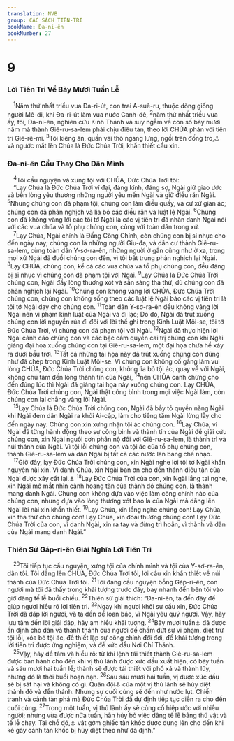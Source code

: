 ```yaml
---
translation: NVB
group: CÁC SÁCH TIÊN-TRI
bookName: Đa-ni-ên 
bookNumber: 27
---
```


<div class="title"><h1>9</h1><h3>Lời Tiên Tri Về Bảy Mươi Tuần Lễ </h3></div>
<span class="verse da_9_1"> <sup>1</sup>Năm thứ nhất triều vua Đa-ri-út, con trai A-suê-ru, thuộc dòng giống người Mê-đi, khi Đa-ri-út làm vua nước Canh-đê, </span>
<span class="verse da_9_2"><sup>2</sup>năm thứ nhất triều vua ấy, tôi, Đa-ni-ên, nghiên cứu Kinh Thánh và suy ngẫm về con số bảy mươi năm mà thành Giê-ru-sa-lem phải chịu điêu tàn, theo lời CHÚA phán với tiên tri Giê-rê-mi. </span>
<span class="verse da_9_3"><sup>3</sup>Tôi kiêng ăn, quấn vải thô ngang lưng, ngồi trên đống tro,<a data-toggle="tooltip" data-placement="bottom" title="Hoặc rắc tro lên đầu, hoặc cả hai">⚓</a> và ngước mắt lên Chúa là Đức Chúa Trời, khẩn thiết cầu xin. <br/></span>
<div class="title"><h3>Đa-ni-ên Cầu Thay Cho Dân Mình </h3></div>
<span class="verse da_9_4"> <sup>4</sup>Tôi cầu nguyện và xưng tội với CHÚA, Đức Chúa Trời tôi: <br/> “Lạy Chúa là Đức Chúa Trời vĩ đại, đáng kính, đáng sợ, Ngài giữ giao ước và bền lòng yêu thương những người yêu mến Ngài và giữ điều răn Ngài. </span>
<span class="verse da_9_5"><sup>5</sup>Nhưng chúng con đã phạm tội, chúng con làm điều quấy, và cư xử gian ác; chúng con đã phản nghịch và lìa bỏ các điều răn và luật lệ Ngài. </span>
<span class="verse da_9_6"><sup>6</sup>Chúng con đã không vâng lời các tôi tớ Ngài là các vị tiên tri đã nhân danh Ngài nói với các vua chúa và tổ phụ chúng con, cùng với toàn dân trong xứ. <br/></span>
<span class="verse da_9_7"> <sup>7</sup>Lạy Chúa, Ngài chính là Đấng Công Chính, còn chúng con bị sỉ nhục cho đến ngày nay; chúng con là những người Giu-đa, và dân cư thành Giê-ru-sa-lem, cùng toàn dân Y-sơ-ra-ên, những người ở gần cũng như ở xa, trong mọi xứ Ngài đã đuổi chúng con đến, vì tội bất trung phản nghịch lại Ngài. </span>
<span class="verse da_9_8"><sup>8</sup>Lạy CHÚA, chúng con, kể cả các vua chúa và tổ phụ chúng con, đều đáng bị sỉ nhục vì chúng con đã phạm tội với Ngài. </span>
<span class="verse da_9_9"><sup>9</sup>Lạy Chúa là Đức Chúa Trời chúng con, Ngài đầy lòng thương xót và sẵn sàng tha thứ, dù chúng con đã phản nghịch lại Ngài. </span>
<span class="verse da_9_10"><sup>10</sup>Chúng con không vâng lời CHÚA, Đức Chúa Trời chúng con, chúng con không sống theo các luật lệ Ngài bảo các vị tiên tri là tôi tớ Ngài dạy cho chúng con. </span>
<span class="verse da_9_11"><sup>11</sup>Toàn dân Y-sơ-ra-ên đều không vâng lời Ngài nên vi phạm kinh luật của Ngài và đi lạc; Do đó, Ngài đã trút xuống chúng con lời nguyền rủa đi đôi với lời thề ghi trong Kinh Luật Môi-se, tôi tớ Đức Chúa Trời, vì chúng con đã phạm tội với Ngài. </span>
<span class="verse da_9_12"><sup>12</sup>Ngài đã thực hiện lời Ngài cảnh cáo chúng con và các bậc cầm quyền cai trị chúng con khi Ngài giáng đại họa xuống chúng con tại Giê-ru-sa-lem, một đại họa chưa hề xảy ra dưới bầu trời. </span>
<span class="verse da_9_13"><sup>13</sup>Tất cả những tai họa này đã trút xuống chúng con đúng như đã chép trong Kinh Luật Môi-se. Vì chúng con không cố gắng làm vui lòng CHÚA, Đức Chúa Trời chúng con, không lìa bỏ tội ác, quay về với Ngài, không chú tâm đến lòng thành tín của Ngài, </span>
<span class="verse da_9_14"><sup>14</sup>nên CHÚA canh chừng cho đến đúng lúc thì Ngài đã giáng tai họa này xuống chúng con. Lạy CHÚA, Đức Chúa Trời chúng con, Ngài thật công bình trong mọi việc Ngài làm, còn chúng con lại chẳng vâng lời Ngài. <br/></span>
<span class="verse da_9_15"> <sup>15</sup>Lạy Chúa là Đức Chúa Trời chúng con, Ngài đã bầy tỏ quyền năng Ngài khi Ngài đem dân Ngài ra khỏi Ai-cập, làm cho tiếng tăm Ngài lừng lẫy cho đến ngày nay. Chúng con xin xưng nhận tội ác chúng con. </span>
<span class="verse da_9_16"><sup>16</sup>Lạy Chúa, vì Ngài đã từng hành động theo sự công bình và thành tín của Ngài để giải cứu chúng con, xin Ngài nguôi cơn phẫn nộ đối với Giê-ru-sa-lem, là thành trì và núi thánh của Ngài. Vì tội lỗi chúng con và tội ác của tổ phụ chúng con, thành Giê-ru-sa-lem và dân Ngài bị tất cả các nước lân bang chế nhạo. <br/></span>
<span class="verse da_9_17"> <sup>17</sup>Giờ đây, lạy Đức Chúa Trời chúng con, xin Ngài nghe lời tôi tớ Ngài khẩn nguyện nài xin. Vì danh Chúa, xin Ngài ban ơn cho đền thánh điêu tàn của Ngài được xây cất lại.<a data-toggle="tooltip" data-placement="bottom" title="Nt: xin Ngài chiếu sáng mặt Ngài trên đền thánh Ngài">⚓</a></span>
<span class="verse da_9_18"><sup>18</sup>Lạy Đức Chúa Trời của con, xin Ngài lắng tai nghe, xin Ngài mở mắt nhìn cảnh hoang tàn của thành đô chúng con, là thành mang danh Ngài. Chúng con không dựa vào việc làm công chính nào của chúng con, nhưng dựa vào lòng thương xót bao la của Ngài mà dâng lên Ngài lời nài xin khẩn thiết. </span>
<span class="verse da_9_19"><sup>19</sup>Lạy Chúa, xin lắng nghe chúng con! Lạy Chúa, xin tha thứ cho chúng con! Lạy Chúa, xin đoái thương chúng con! Lạy Đức Chúa Trời của con, vì danh Ngài, xin ra tay và đừng trì hoãn, vì thành và dân của Ngài mang danh Ngài.” <br/></span>
<div class="title"><h3>Thiên Sứ Gáp-ri-ên Giải Nghĩa Lời Tiên Tri </h3></div>
<span class="verse da_9_20"> <sup>20</sup>Tôi tiếp tục cầu nguyện, xưng tội của chính mình và tội của Y-sơ-ra-ên, dân tôi. Tôi dâng lên CHÚA, Đức Chúa Trời tôi, lời cầu xin khẩn thiết về núi thánh của Đức Chúa Trời tôi. </span>
<span class="verse da_9_21"><sup>21</sup>Tôi đang cầu nguyện bỗng Gáp-ri-ên, con người mà tôi đã thấy trong khải tượng trước đây, bay nhanh đến bên tôi vào giờ dâng tế lễ buổi chiều. </span>
<span class="verse da_9_22"><sup>22</sup>Thiên sứ giải thích: “Đa-ni-ên, ta đến đây để giúp ngươi hiểu rõ lời tiên tri. </span>
<span class="verse da_9_23"><sup>23</sup>Ngay khi ngươi khởi sự cầu xin, Đức Chúa Trời đã đáp lời ngươi, và ta đến để loan báo, vì Ngài yêu quý ngươi. Vậy, hãy lưu tâm đến lời giải đáp, hãy am hiểu khải tượng. </span>
<span class="verse da_9_24"><sup>24</sup>Bảy mươi tuần<a data-toggle="tooltip" data-placement="bottom" title="9:2 nói về bảy mươi năm. ‘Tuần’ ở đây có nghĩa là bảy năm. ‘Bảy mươi tuần’ là bốn trăm chín mươi năm">⚓</a> đã được ấn định cho dân và thành thánh của ngươi để chấm dứt sự vi phạm, diệt trừ tội lỗi, xóa bỏ tội ác, để thiết lập sự công chính đời đời, để khải tượng trong lời tiên tri được ứng nghiệm, và để xức dầu Nơi Chí Thánh. <br/></span>
<span class="verse da_9_25"> <sup>25</sup>Vậy, hãy để tâm và hiểu rõ: từ khi lệnh tái thiết thành Giê-ru-sa-lem được ban hành cho đến khi vị thủ lãnh được xức dầu xuất hiện, có bảy tuần và sáu mươi hai tuần lễ; thành sẽ được tái thiết với phố xá và thành lũy, nhưng đó là thời buổi hoạn nạn. </span>
<span class="verse da_9_26"><sup>26</sup>Sau sáu mươi hai tuần, vị được xức dầu sẽ bị sát hại và không có gì. Quân đội<a data-toggle="tooltip" data-placement="bottom" title="Nt: dân">⚓</a> của một vị thủ lãnh sẽ hủy diệt thành đô và đền thánh. Nhưng sự cuối cùng sẽ đến như nước lụt. Chiến tranh và cảnh tàn phá mà Đức Chúa Trời đã dự định tiếp tục diễn ra cho đến cuối cùng. </span>
<span class="verse da_9_27"><sup>27</sup>Trong một tuần, vị thủ lãnh ấy sẽ củng cố hiệp ước với nhiều người; nhưng vừa được nửa tuần, hắn hủy bỏ việc dâng tế lễ bằng thú vật và tế lễ chay. Tại chỗ đó,<a data-toggle="tooltip" data-placement="bottom" title="Hy-bá không rõ nghĩa. Có bản dịch: ‘trên cánh, trên nóc đền thờ…’">⚓</a> vật gớm ghiếc tàn khốc được dựng lên cho đến khi kẻ gây cảnh tàn khốc bị hủy diệt theo như đã định.” <br/></span>

